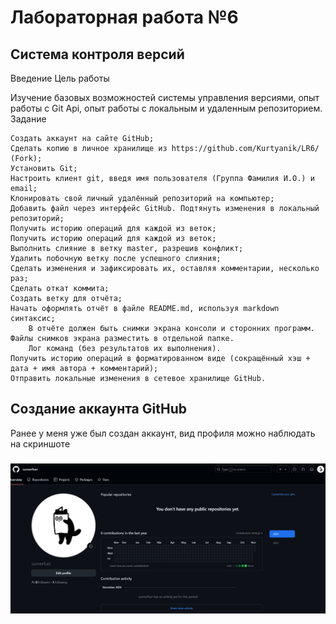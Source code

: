 # Лабораторная работа №6

## Система контроля версий
Введение
Цель работы

Изучение базовых возможностей системы управления версиями, опыт работы с Git Api, опыт работы с локальным и удаленным репозиторием.
Задание

    Создать аккаунт на сайте GitHub;
    Сделать копию в личное хранилище из https://github.com/Kurtyanik/LR6/ (Fork);
    Установить Git;
    Настроить клиент git, введя имя пользователя (Группа Фамилия И.О.) и email;
    Клонировать свой личный удалённый репозиторий на компьютер;
    Добавить файл через интерфейс GitHub. Подтянуть изменения в локальный репозиторий;
    Получить историю операций для каждой из веток;
    Получить историю операций для каждой из веток;
    Выполнить слияние в ветку master, разрешив конфликт;
    Удалить побочную ветку после успешного слияния;
    Сделать изменения и зафиксировать их, оставляя комментарии, несколько раз;
    Сделать откат коммита;
    Создать ветку для отчёта;
    Начать оформлять отчёт в файле README.md, используя markdown синтаксис;
        В отчёте должен быть снимки экрана консоли и сторонних программ. Файлы снимков экрана разместить в отдельной папке.
        Лог команд (без результатов их выполнения).
    Получить историю операций в форматированном виде (сокращённый хэш + дата + имя автора + комментарий);
    Отправить локальные изменения в сетевое хранилище GitHub.

## **Создание аккаунта GitHub**

Ранее у меня уже был создан аккаунт, вид профиля можно наблюдать на скриншоте
### ![Created_profile](https://github.com/sunnerfuer/LR6/blob/report/screenshots/profile.jpg)